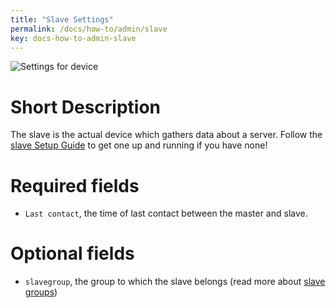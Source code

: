 ```yaml
---
title: "Slave Settings"
permalink: /docs/how-to/admin/slave
key: docs-how-to-admin-slave
---
```


![Settings for device](/assets/images/slave_settings.png)

# Short Description
The slave is the actual device which gathers data about a server. Follow the [slave Setup Guide](/docs/installation/slave/getting-started/) to get one up and running if you have none!

# Required fields
- `Last contact`, the time of last contact between the master and slave.

# Optional fields
- `slavegroup`, the group to which the slave belongs (read more about [slave groups](/docs/how-to/admin/slave-group))
